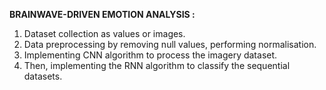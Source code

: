 **BRAINWAVE-DRIVEN EMOTION ANALYSIS :**

1. Dataset collection as values or images.
2. Data preprocessing by removing null values, performing normalisation.
3. Implementing CNN algorithm to process the imagery dataset.
4. Then, implementing the RNN algorithm to classify the sequential datasets.
